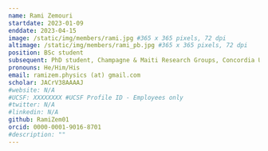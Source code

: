 ```yaml
---
name: Rami Zemouri
startdate: 2023-01-09
enddate: 2023-04-15
image: /static/img/members/rami.jpg #365 x 365 pixels, 72 dpi
altimage: /static/img/members/rami_pb.jpg #365 x 365 pixels, 72 dpi
position: BSc student
subsequent: PhD student, Champagne & Maiti Research Groups, Concordia University
pronouns: He/Him/His
email: ramizem.physics (at) gmail.com
scholar: JACrV38AAAAJ
#website: N/A
#UCSF: XXXXXXXX #UCSF Profile ID - Employees only
#twitter: N/A
#linkedin: N/A
github: RamiZem01
orcid: 0000-0001-9016-8701
#description: ""
---
```

